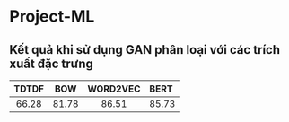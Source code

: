 # Project-ML
## Kết quả khi sử dụng GAN phân loại với các trích xuất đặc trưng
 
|       TDTDF      |      BOW       | WORD2VEC     | BERT
| :------------:|:-------------:|:-----:|:----------|
|    66.28          |        81.78      |  86.51    |85.73